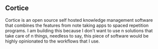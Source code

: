 
## Cortice

Cortice is an open source self hosted knowledge management software that combines the features from note taking apps to spaced repetition programs. I am building this because I don't want to use n solutions that take care of n things, needless to say, this piece of software would be highly opinionated to the workflows that I use.